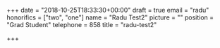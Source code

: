 +++
date = "2018-10-25T18:33:30+00:00"
draft = true
email = "radu"
honorifics = ["two", "one"]
name = "Radu Test2"
picture = ""
position = "Grad Student"
telephone = 858
title = "radu-test2"

+++
